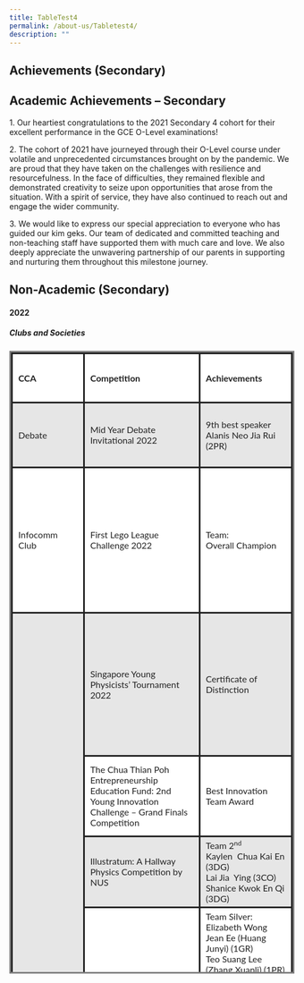 ```yaml
---
title: TableTest4
permalink: /about-us/Tabletest4/
description: ""
---
```

## **Achievements (Secondary)**

## Academic Achievements – Secondary

1\. Our heartiest congratulations to the 2021 Secondary 4 cohort for their excellent performance in the GCE O-Level examinations!

2\. The cohort of 2021 have journeyed through their O-Level course under volatile and unprecedented circumstances brought on by the pandemic. We are proud that they have taken on the challenges with resilience and resourcefulness. In the face of difficulties, they remained flexible and demonstrated creativity to seize upon opportunities that arose from the situation. With a spirit of service, they have also continued to reach out and engage the wider community.

3\. We would like to express our special appreciation to everyone who has guided our kim geks. Our team of dedicated and committed teaching and non-teaching staff have supported them with much care and love. We also deeply appreciate the unwavering partnership of our parents in supporting and nurturing them throughout this milestone journey.

## Non-Academic (Secondary)

#### 2022

##### **Clubs and Societies**

<table style="box-sizing: inherit; max-width: 100%; color: #222222; font-family: Lato, sans-serif; font-size: 16px; background-color: #fff8e9; border-style: solid; width: 706px; height: 1108px;">
<tbody style="box-sizing: inherit;">
<tr style="box-sizing: inherit; background: #ffffff; height: 88px;">
<td style="box-sizing: inherit; padding: 5px 10px; border-style: solid; height: 88px; width: 142.406px;" width="126"><span style="box-sizing: inherit; font-weight: bold;">CCA&nbsp;</span></td>
<td style="box-sizing: inherit; padding: 5px 10px; border-style: solid; height: 88px; width: 325.281px;" width="288"><span style="box-sizing: inherit; font-weight: bold;">Competition&nbsp;</span></td>
<td style="box-sizing: inherit; padding: 5px 10px; border-style: solid; height: 88px; width: 236.812px;" width="210"><span style="box-sizing: inherit; font-weight: bold;">Achievements</span></td>
</tr>
<tr style="box-sizing: inherit; background: #e6e6e6; height: 116px;">
<td style="box-sizing: inherit; padding: 5px 10px; border-style: solid; height: 31px; width: 142.406px;" width="126">Debate</td>
<td style="box-sizing: inherit; padding: 5px 10px; border-style: solid; height: 31px; width: 325.281px;" width="288">Mid Year Debate Invitational 2022</td>
<td style="box-sizing: inherit; padding: 5px 10px; border-style: solid; height: 31px; width: 236.812px;" width="210">9th best speaker<br style="box-sizing: inherit;" /><span style="box-sizing: inherit; font-family: inherit; font-size: inherit; font-weight: inherit;">Alanis Neo Jia Rui (2PR)</span></td>
</tr>
<tr style="box-sizing: inherit; background: #ffffff; height: 260px;">
<td style="box-sizing: inherit; padding: 5px 10px; border-style: solid; height: 47px; width: 142.406px;" width="126">Infocomm Club</td>
<td style="box-sizing: inherit; padding: 5px 10px; border-style: solid; height: 47px; width: 325.281px;" width="288">First Lego League Challenge 2022</td>
<td style="box-sizing: inherit; padding: 5px 10px; border-style: solid; height: 47px; width: 236.812px;" width="210">Team:<br style="box-sizing: inherit;" />Overall Champion</td>
</tr>
<tr style="box-sizing: inherit; background: #e6e6e6; height: 256px;">
<td style="box-sizing: inherit; padding: 5px 10px; border-style: solid; height: 942px; width: 142.406px;" rowspan="9" width="126">Science &amp; Environment Club</td>
<td style="box-sizing: inherit; padding: 5px 10px; border-style: solid; height: 38px; width: 325.281px;" width="288">Singapore Young Physicists&rsquo; Tournament 2022</td>
<td style="box-sizing: inherit; padding: 5px 10px; border-style: solid; height: 38px; width: 236.812px;" width="210">Certificate of Distinction</td>
</tr>
<tr style="box-sizing: inherit; background: #ffffff; height: 144px;">
<td style="box-sizing: inherit; padding: 5px 10px; border-style: solid; height: 75px; width: 325.281px;" width="288">The Chua Thian Poh Entrepreneurship Education Fund: 2nd Young Innovation Challenge &ndash; Grand Finals Competition</td>
<td style="box-sizing: inherit; padding: 5px 10px; border-style: solid; height: 75px; width: 236.812px;" width="210">Best Innovation Team Award</td>
</tr>
<tr style="box-sizing: inherit; background: #e6e6e6; height: 116px;">
<td style="box-sizing: inherit; padding: 5px 10px; border-style: solid; height: 10px; width: 325.281px;" width="288">Illustratum: A Hallway Physics Competition by NUS</td>
<td style="box-sizing: inherit; padding: 5px 10px; border-style: solid; height: 10px; width: 236.812px;" width="210">Team 2<span style="box-sizing: inherit; font-size: 12px; line-height: 0; position: relative; vertical-align: baseline; top: -0.5em;">nd<br style="box-sizing: inherit;" /></span><span style="box-sizing: inherit; font-size: inherit; font-family: inherit; font-weight: inherit;">Kaylen&nbsp; Chua Kai En (3DG)<br style="box-sizing: inherit;" /></span>Lai Jia&nbsp; Ying (3CO)<br style="box-sizing: inherit;" /><span style="box-sizing: inherit; font-family: inherit; font-size: inherit; font-weight: inherit;">Shanice Kwok En Qi (3DG)</span></td>
</tr>
<tr style="box-sizing: inherit; background: #ffffff; height: 228px;">
<td style="box-sizing: inherit; padding: 5px 10px; border-style: solid; height: 262px; width: 325.281px;" width="288">20th Elementz Science Competition Project (junior)</td>
<td style="box-sizing: inherit; padding: 5px 10px; border-style: solid; height: 262px; width: 236.812px;" width="210">Team Silver:<br style="box-sizing: inherit;" />Elizabeth Wong Jean Ee (Huang Junyi) (1GR)<br style="box-sizing: inherit;" />Teo Suang Lee (Zhang Xuanli) (1PR)<br style="box-sizing: inherit;" />Wong Kai Xi, Adria (2CO)<br style="box-sizing: inherit;" />Chelsea Wong (2PR)<br style="box-sizing: inherit;" />Athena Lee Rae Ying (2SY)<br style="box-sizing: inherit;" />Amanda Ong Song Qi (1GR)<br style="box-sizing: inherit;" />Ruhi Kanade (1SE)<br style="box-sizing: inherit;" />Giselle Tay Shi Hui (2GR)<br style="box-sizing: inherit;" />Ananya Mahesh (2PR)<br style="box-sizing: inherit;" />Keryn Oon Tze Chee (2SE)</td>
</tr>
<tr style="box-sizing: inherit; background: #e6e6e6; height: 676px;">
<td style="box-sizing: inherit; padding: 5px 10px; border-style: solid; height: 342px; width: 325.281px;" rowspan="2" width="288">23rd International Elementz Fair (Senior)</td>
<td style="box-sizing: inherit; padding: 5px 10px; border-style: solid; height: 332px; width: 236.812px;" width="210">Team Gold:<br style="box-sizing: inherit;" />Anna Chia Yi He (3SE)<br style="box-sizing: inherit;" />Aparna Saravana Sankaran (3SY)<br style="box-sizing: inherit;" />Ravipudi Praseeda Chowdary (3CO)<br style="box-sizing: inherit;" />Soh Hing Wen Maegan (3GY)<br style="box-sizing: inherit;" />Tanish Sudha Sanjay (3GR)<br style="box-sizing: inherit;" />Anjali Ravi (4SY)<br style="box-sizing: inherit;" />BK Preethi (4SY)<br style="box-sizing: inherit;" />Chua Ying Kiat, Vikki (4PE)<br style="box-sizing: inherit;" /><span style="box-sizing: inherit; font-family: inherit; font-size: inherit; font-weight: inherit;">Sng Yu Xin (4PR)</span></td>
</tr>
<tr style="box-sizing: inherit; background: #ffffff; height: 232px;">
<td style="box-sizing: inherit; padding: 5px 10px; border-style: solid; width: 236.812px; height: 10px;">Team Silver:<br style="box-sizing: inherit;" />Denise Quah Xin Ling (3PE)<br style="box-sizing: inherit;" />Duan Ying Xi (3PR)<br style="box-sizing: inherit;" />Harriynie P Balachandar (3PE)<br style="box-sizing: inherit;" />Shanice Kwok En Qi (3DG)<br style="box-sizing: inherit;" />Lai Jia Ying (3CO)</td>
</tr>
<tr style="box-sizing: inherit; background: #e6e6e6; height: 128px;">
<td style="box-sizing: inherit; padding: 5px 10px; border-style: solid; width: 325.281px; height: 215px;" rowspan="3">9th ASEAN Junior Odyssey</td>
<td style="box-sizing: inherit; padding: 5px 10px; border-style: solid; width: 236.812px; height: 128px;">Silver- Sustainability Challenge<br style="box-sizing: inherit;" />Kottamasu Venkata Ramya Jaswini (2SY)</td>
</tr>
<tr style="box-sizing: inherit; background: #ffffff; height: 111px;">
<td style="box-sizing: inherit; padding: 5px 10px; border-style: solid; width: 236.812px; height: 77px;">Silver- Science Process Skills Challenge<br style="box-sizing: inherit;" />Liyana Ashif Koorimannil Pattiyil (2SE)</td>
</tr>
<tr style="box-sizing: inherit; background: #e6e6e6; height: 33px;">
<td style="box-sizing: inherit; padding: 5px 10px; border-style: solid; width: 236.812px; height: 10px;">Bronze- Mixed Country Team Challenge</td>
</tr>
</tbody>
</table>